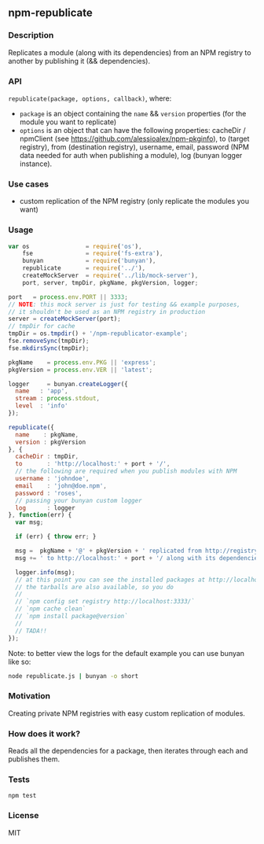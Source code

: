 ## npm-republicate

### Description 

Replicates a module (along with its dependencies) from an NPM registry to another by publishing it (&& dependencies).

### API

`republicate(package, options, callback)`, where:

- `package` is an object containing the `name` && `version` properties (for the module you want to replicate)
- `options` is an object that can have the following properties: cacheDir / npmClient (see https://github.com/alessioalex/npm-pkginfo), to (target registry), from (destination registry), username, email, password (NPM data needed for auth when publishing a module), log (bunyan logger instance).

### Use cases

- custom replication of the NPM registry (only replicate the modules you want)

### Usage

```js
var os                = require('os'),
    fse               = require('fs-extra'),
    bunyan            = require('bunyan'),
    republicate       = require('../'),
    createMockServer  = require('../lib/mock-server'),
    port, server, tmpDir, pkgName, pkgVersion, logger;

port   = process.env.PORT || 3333;
// NOTE: this mock server is just for testing && example purposes,
// it shouldn't be used as an NPM registry in production
server = createMockServer(port);
// tmpDir for cache
tmpDir = os.tmpdir() + '/npm-republicator-example';
fse.removeSync(tmpDir);
fse.mkdirsSync(tmpDir);

pkgName    = process.env.PKG || 'express';
pkgVersion = process.env.VER || 'latest';

logger     = bunyan.createLogger({
  name   : 'app',
  stream : process.stdout,
  level  : 'info'
});

republicate({
  name    : pkgName,
  version : pkgVersion
}, {
  cacheDir : tmpDir,
  to       : 'http://localhost:' + port + '/',
  // the following are required when you publish modules with NPM
  username : 'johndoe',
  email    : 'john@doe.npm',
  password : 'roses',
  // passing your bunyan custom logger
  log      : logger
}, function(err) {
  var msg;

  if (err) { throw err; }

  msg =  pkgName + '@' + pkgVersion + ' replicated from http://registry.npmjs.org/';
  msg += ' to http://localhost:' + port + '/ along with its dependencies';

  logger.info(msg);
  // at this point you can see the installed packages at http://localhost:port
  // the tarballs are also available, so you do
  //
  // `npm config set registry http://localhost:3333/`
  // `npm cache clean`
  // `npm install package@version`
  //
  // TADA!!
});
```

Note: to better view the logs for the default example you can use bunyan like so:

```bash
node republicate.js | bunyan -o short
```

### Motivation

Creating private NPM registries with easy custom replication of modules.

### How does it work?

Reads all the dependencies for a package, then iterates through each and publishes them.

### Tests

`npm test`

### License

MIT
